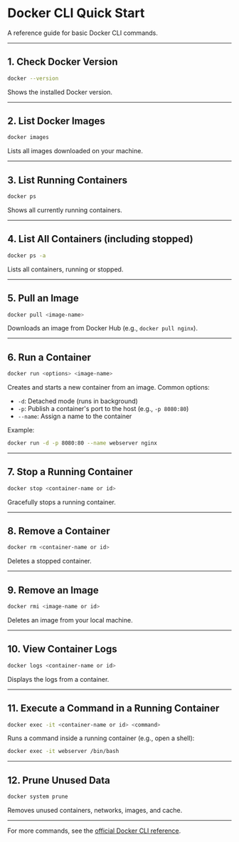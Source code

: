 # Docker CLI Quick Start

A reference guide for basic Docker CLI commands.

---

## 1. Check Docker Version

```sh
docker --version
```
Shows the installed Docker version.

---

## 2. List Docker Images

```sh
docker images
```
Lists all images downloaded on your machine.

---

## 3. List Running Containers

```sh
docker ps
```
Shows all currently running containers.

---

## 4. List All Containers (including stopped)

```sh
docker ps -a
```
Lists all containers, running or stopped.

---

## 5. Pull an Image

```sh
docker pull <image-name>
```
Downloads an image from Docker Hub (e.g., `docker pull nginx`).

---

## 6. Run a Container

```sh
docker run <options> <image-name>
```
Creates and starts a new container from an image. Common options:
- `-d`: Detached mode (runs in background)
- `-p`: Publish a container's port to the host (e.g., `-p 8080:80`)
- `--name`: Assign a name to the container

Example:
```sh
docker run -d -p 8080:80 --name webserver nginx
```

---

## 7. Stop a Running Container

```sh
docker stop <container-name or id>
```
Gracefully stops a running container.

---

## 8. Remove a Container

```sh
docker rm <container-name or id>
```
Deletes a stopped container.

---

## 9. Remove an Image

```sh
docker rmi <image-name or id>
```
Deletes an image from your local machine.

---

## 10. View Container Logs

```sh
docker logs <container-name or id>
```
Displays the logs from a container.

---

## 11. Execute a Command in a Running Container

```sh
docker exec -it <container-name or id> <command>
```
Runs a command inside a running container (e.g., open a shell):

```sh
docker exec -it webserver /bin/bash
```

---

## 12. Prune Unused Data

```sh
docker system prune
```
Removes unused containers, networks, images, and cache.

---

For more commands, see the [official Docker CLI reference](https://docs.docker.com/engine/reference/commandline/docker/).
